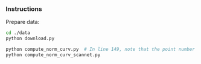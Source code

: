### Instructions

Prepare data:
```bash
cd ./data
python download.py

python compute_norm_curv.py  # In line 149, note that the point number of pointcloud in shapenet is 1024, and in modelnet is 2048
python compute_norm_curv_scannet.py 
```

